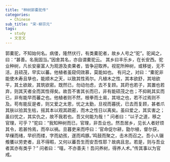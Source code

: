 ```yaml
---
title: "种树郭橐驼传"
categories:
  - Chinese
sub_title: "宋·柳宗元"
tags:
  - study
  - 文言文
---
```

郭橐驼，不知始何名。病偻，隆然伏行，有类橐驼者，故乡人号之“驼”。驼闻之，曰：“甚善。名我固当。”因舍其名，亦自谓橐驼云。
其乡曰丰乐乡，在长安西。驼业种树，凡长安豪富人为观游及卖果者，皆争迎取养。视驼所种树，或移徙，无不活，且硕茂，早实以蕃。他植者虽窥伺效慕，莫能如也。
有问之，对曰：“橐驼非能使木寿且孳也，能顺木之天，以致其性焉尔。凡植木之性，其本欲舒，其培欲平，其土欲故，其筑欲密。既然已，勿动勿虑，去不复顾。其莳也若子，其置也若弃，则其天者全而其性得矣。故吾不害其长而已，非有能硕茂之也；不抑耗其实而已，非有能早而蕃之也。他植者则不然，根拳而土易，其培之也，若不过焉则不及。苟有能反是者，则又爱之太恩，忧之太勤，旦视而暮抚，已去而复顾，甚者爪其肤以验其生枯，摇其本以观其疏密，而木之性日以离矣。虽曰爱之，其实害之；虽曰忧之，其实仇之，故不我若也。吾又何能为哉！”
问者曰：“以子之道，移之官理，可乎？”驼曰：“我知种树而已，官理，非吾业也。然吾居乡，见长人者好烦其令，若甚怜焉，而卒以祸。旦暮吏来而呼曰：‘官命促尔耕，勖尔植，督尔获，早缫而绪，早织而缕，字而幼孩，遂而鸡豚。’鸣鼓而聚之，击木而召之。吾小人辍飧饔以劳吏者，且不得暇，又何以蕃吾生而安吾性耶？故病且怠。若是，则与吾业者其亦有类乎？”
问者曰：“嘻，不亦善夫！吾问养树，得养人术。”传其事以为官戒。
